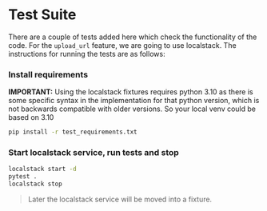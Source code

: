 # Test Suite

There are a couple of tests added here which check the functionality of the code. For the `upload_url` feature, we are going to use localstack. 
The instructions for running the tests are as follows:

### Install requirements
**IMPORTANT:** Using the localstack fixtures requires python 3.10 as there is some specific syntax in the implementation for that python version, which is not backwards compatible with older versions. So your local venv could be based on 3.10
```bash
pip install -r test_requirements.txt
```

### Start localstack service, run tests and stop
```bash
localstack start -d
pytest .
localstack stop
```

> Later the localstack service will be moved into a fixture.